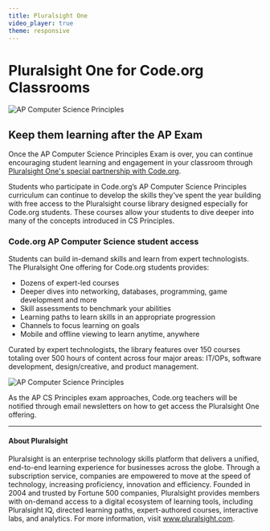 ```yaml
---
title: Pluralsight One
video_player: true
theme: responsive
---
```

# Pluralsight One for Code.org Classrooms
![AP Computer Science Principles](/images/fit-700/hero-image-plualsight-2019.png)
## Keep them learning after the AP Exam
Once the AP Computer Science Principles Exam is over, you can continue encouraging student learning and engagement in your classroom through [Pluralsight One's special partnership with Code.org](https://www.pluralsightone.org/product/education).  

Students who participate in Code.org’s AP Computer Science Principles curriculum can continue to develop the skills they've spent the year building with free access to the Pluralsight course library designed especially for Code.org students. These courses allow your students to dive deeper into many of the concepts introduced in CS Principles. <br>

### **Code.org AP Computer Science student access**<br>
Students can build in-demand skills and learn from expert technologists. The Pluralsight One offering for Code.org students provides:
* Dozens of expert-led courses<br>
* Deeper dives into networking, databases, programming, game development and more<br>
* Skill assessments to benchmark your abilities<br>
* Learning paths to learn skills in an appropriate progression<br>
* Channels to focus learning on goals 
* Mobile and offline viewing to learn anytime, anywhere<br> 

Curated by expert technologists, the library features over 150 courses totaling over 500 hours of content across four major areas: IT/OPs, software development, design/creative, and product management.
<Br>

![AP Computer Science Principles](/images/fit-600/browse-pluralsight-screenshot-2019.png)

As the AP CS Principles exam approaches, Code.org teachers will be notified through email newsletters on how to get access the Pluralsight One offering. 


***
#### About Pluralsight

Pluralsight is an enterprise technology skills platform that delivers a unified, end-to-end learning experience for businesses across the globe. Through a subscription service, companies are empowered to move at the speed of technology, increasing proficiency, innovation and efficiency. Founded in 2004 and trusted by Fortune 500 companies, Pluralsight provides members with on-demand access to a digital ecosystem of learning tools, including Pluralsight IQ, directed learning paths, expert-authored courses, interactive labs, and analytics. For more information, visit www.pluralsight.com.